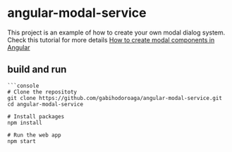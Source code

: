 # angular-modal-service

This project is an example of how to create your own modal dialog system.  
Check this tutorial for more details [How to create modal components in Angular](https://hodo.ro/posts/post-11-angular-modal-service/) 

## build and run

```console
```console
# Clone the repositoty
git clone https://github.com/gabihodoroaga/angular-modal-service.git
cd angular-modal-service

# Install packages
npm install

# Run the web app
npm start

```
